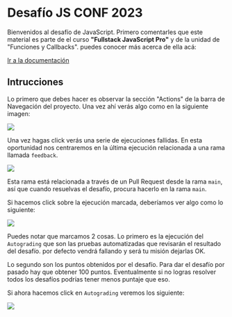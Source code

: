 # Desafío JS CONF 2023

Bienvenidos al desafío de JavaScript.
Primero comentarles que este material es parte de el curso **"Fullstack JavaScript Pro"** y de la unidad de "Funciones y Callbacks".
puedes conocer más acerca de ella acá:

[Ir a la documentación](https://booleancl.github.io/javascript-fullstack/docs/01-fundamentos/05-funciones.html#callbacks)


## Intrucciones

Lo primero que debes hacer es observar la sección "Actions" de la barra de Navegación del proyecto.
Una vez ahí verás algo como en la siguiente imagen:

![](https://res.cloudinary.com/boolean-spa/image/upload/v1675346289/js-conf-2023/repository-homepage_s2esyj.png)

Una vez hagas click verás una serie de ejecuciones fallidas. 
En esta oportunidad  nos centraremos en la última ejecución relacionada a una rama llamada `feedback`.

![](https://res.cloudinary.com/boolean-spa/image/upload/v1675346923/js-conf-2023/actions-classroom-feedback_mzj7hz.png)


Esta rama está relacionada a través de un Pull Request desde la rama `main`, así que cuando resuelvas el desafío, procura hacerlo en la rama `main`.

Si hacemos click sobre la ejecución marcada, deberíamos ver algo como lo siguiente:

![](https://res.cloudinary.com/boolean-spa/image/upload/v1675346923/js-conf-2023/autograding-job_egq7qa.png)

Puedes notar que marcamos 2 cosas.
Lo primero es la ejecución del `Autograding` que son las pruebas automatizadas que revisarán el resultado del desafío.
por defecto vendrá fallando y será tu misión dejarlas OK.

Lo segundo son los puntos obtenidos por el desafío. Para dar el desafío por pasado hay que obtener 100 puntos.
Eventualmente si no logras resolver todos los desafíos podrías tener menos puntaje que eso.

Si ahora hacemos click en `Autograding` veremos los siguiente:

![](https://res.cloudinary.com/boolean-spa/image/upload/v1675346923/js-conf-2023/autograding-output_mi5bgx.png)

